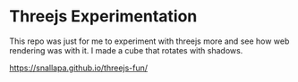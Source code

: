 # Threejs Experimentation

This repo was just for me to experiment with threejs more and see how web rendering was with it. I made a cube that rotates with shadows.

https://snallapa.github.io/threejs-fun/

